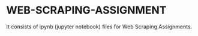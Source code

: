 # WEB-SCRAPING-ASSIGNMENT
It consists of ipynb (jupyter notebook) files for Web Scraping Assignments.
